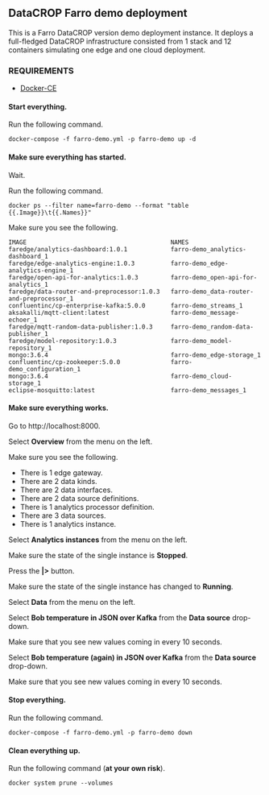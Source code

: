 ## DataCROP Farro demo deployment
This is a Farro DataCROP version demo deployment instance. It deploys a full-fledged DataCROP infrastructure consisted from 1 stack and 12 containers simulating one edge and one cloud deployment.


### REQUIREMENTS

* [Docker-CE](https://www.docker.com/)

#### Start everything.

Run the following command.

    docker-compose -f farro-demo.yml -p farro-demo up -d

#### Make sure everything has started.

Wait.

Run the following command.

    docker ps --filter name=farro-demo --format "table {{.Image}}\t{{.Names}}"

Make sure you see the following.

    IMAGE                                        NAMES
    faredge/analytics-dashboard:1.0.1            farro-demo_analytics-dashboard_1
    faredge/edge-analytics-engine:1.0.3          farro-demo_edge-analytics-engine_1
    faredge/open-api-for-analytics:1.0.3         farro-demo_open-api-for-analytics_1
    faredge/data-router-and-preprocessor:1.0.3   farro-demo_data-router-and-preprocessor_1
    confluentinc/cp-enterprise-kafka:5.0.0       farro-demo_streams_1
    aksakalli/mqtt-client:latest                 farro-demo_message-echoer_1
    faredge/mqtt-random-data-publisher:1.0.3     farro-demo_random-data-publisher_1
    faredge/model-repository:1.0.3               farro-demo_model-repository_1
    mongo:3.6.4                                  farro-demo_edge-storage_1
    confluentinc/cp-zookeeper:5.0.0              farro-demo_configuration_1
    mongo:3.6.4                                  farro-demo_cloud-storage_1
    eclipse-mosquitto:latest                     farro-demo_messages_1

#### Make sure everything works.

Go to http://localhost:8000.

Select **Overview** from the menu on the left.

Make sure you see the following.

* There is 1 edge gateway.
* There are 2 data kinds.
* There are 2 data interfaces.
* There are 2 data source definitions.
* There is 1 analytics processor definition.
* There are 3 data sources.
* There is 1 analytics instance.

Select **Analytics instances** from the menu on the left.

Make sure the state of the single instance is **Stopped**.

Press the **|>** button.

Make sure the state of the single instance has changed to **Running**.

Select **Data** from the menu on the left.

Select **Bob temperature in JSON over Kafka** from the **Data source** drop-down.

Make sure that you see new values coming in every 10 seconds.

Select **Bob temperature (again) in JSON over Kafka** from the **Data source** drop-down.

Make sure that you see new values coming in every 10 seconds.

#### Stop everything.

Run the following command.

    docker-compose -f farro-demo.yml -p farro-demo down

#### Clean everything up.

Run the following command (**at your own risk**).

    docker system prune --volumes
